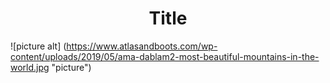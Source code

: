 <!DOCTYPE html>
<html>
<body>

<h1 align="center">Title</h1>

![picture alt] (https://www.atlasandboots.com/wp-content/uploads/2019/05/ama-dablam2-most-beautiful-mountains-in-the-world.jpg "picture")

</body>
</html>

